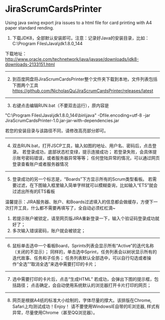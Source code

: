 # JiraScrumCardsPrinter
Using java swing export jira issues to a html file for card printing with A4 paper standard rending.




1. 下载JDK8，全部默认安装即可。注意：记录好Java的安装目录，比如：
C:\Program Files\Java\jdk1.8.0_144

 下载地址：http://www.oracle.com/technetwork/java/javase/downloads/jdk8-downloads-2133151.html


--------------------------------------------------------------------------------

2. 到百度网盘将JiraScrumCardsPrinter整个文件夹下载到本地，文件列表包括下图两个工具
https://github.com/NicholasQu/JiraScrumCardsPrinter/releases/latest

--------------------------------------------------------------------------------

3. 右键点击编辑RUN.bat（不要双击运行），原内容是

"C:\Program Files\Java\jdk1.8.0_144\bin\java" -Dfile.encoding=utf-8 -jar JiraScrumCardsPrinter-1.0.jar-jar-with-dependencies.jar

若您的安装目录与该路径不同，请修改高亮部分即可。

--------------------------------------------------------------------------------

4. 双击RUN.bat，打开JSCP工具，输入如图的地址、用户名、密码后，点击登录。
若登录成功，底部状态栏变绿，提示连接成功；
若登录失败，会具体提示账号密码错误，或者服务器异常等等；
任何登陆异常的情况，可以通过网页登录查看账户或者服务器情况


--------------------------------------------------------------------------------

5. 登录成功的另一个标志是，“Boards”下方显示所有的Scrum类型看板。
若需要过滤，在下图输入框里输入简单字样就可以模糊查询，比如输入“ETS”就会过滤出所有的ETS看板


温馨提示：JIRA服务器、账户、和Boards过滤填入的信息都会做缓存，方便下一次打开工具，什么都不需要再填写了，全自动必须杠杠滴~

1. 若提示账户被锁定，请至网页版JIRA重新登录一下，输入个验证码登录成功就好了；
2. 多次输入错误密码，账户就会被锁定；

--------------------------------------------------------------------------------

6. 鼠标单击选中一个看板Board，Sprints列表会显示所有“Active”的迭代名称（关闭的不显示）；
同样的，单击选中Sprint，任务列表会以树状显示所有的迭代故事、任务和子任务；
任务列表默认全部选中，可以自行勾选或者操作“全选”“取消全选”来选中需要打印的卡片；



--------------------------------------------------------------------------------

7. 选中需要打印的卡片后，点击“生成HTML”
若成功，会弹出下图的提示框，包括路径；
点击确定，会自动使用系统默认的浏览器打开卡片打印的网页；


--------------------------------------------------------------------------------

8. 网页是根据A4纸的标准大小绘制的，字体尽量的撑大。该排版在Chrome, Safari上均测试成功！Enjoy！
请不要使用WindowsIE自带的IE浏览器, 样式有异常，尽量使用Chrome（甚至QQ浏览器）。



